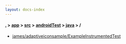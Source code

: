 ```yaml
---
layout: docs-index
---
```

#### [.](./../../../../index) > [app](./../../../index) > [src](./../../index) > [androidTest](./../index) > [java](./index) > **/**

- [james/adaptiveiconsample/ExampleInstrumentedTest](james/adaptiveiconsample/ExampleInstrumentedTest)
